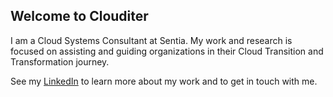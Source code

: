 ## Welcome to Clouditer

I am a Cloud Systems Consultant at Sentia. My work and research is focused on assisting and guiding organizations in their Cloud Transition and Transformation journey.

See my [LinkedIn](https://www.linkedin.com/in/basdezeeuw89/) to learn more about my work and to get in touch with me.

